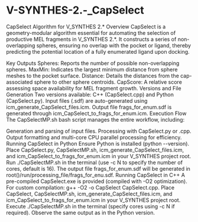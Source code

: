 # V-SYNTHES-2.-_CapSelect
CapSelect Algorithm for V_SYNTHES 2.*
Overview
CapSelect is a geometry-modular algorithm essential for automating the selection of productive MEL fragments in V_SYNTHES 2.*. It constructs a series of non-overlapping spheres, ensuring no overlap with the pocket or ligand, thereby predicting the potential location of a fully enumerated ligand upon docking.

Key Outputs
Spheres: Reports the number of possible non-overlapping spheres.
MaxMin: Indicates the largest minimum distance from sphere meshes to the pocket surface.
Distance: Details the distances from the cap-associated sphere to other sphere centroids.
CapScore: A relative score assessing space availability for MEL fragment growth.
Versions and File Generation
Two versions available: C++ (CapSelect.cpp) and Python (CapSelect.py).
Input files (.sdf) are auto-generated using icm_generate_CapSelect_files.icm.
Output file frags_for_enum.sdf is generated through icm_CapSelect_to_frags_for_enum.icm.
Execution Flow
The CapSelectMP.sh bash script manages the entire workflow, including:

Generation and parsing of input files.
Processing with CapSelect.py or .cpp.
Output formatting and multi-core CPU parallel processing for efficiency.
Running CapSelect in Python
Ensure Python is installed (python --version).
Place CapSelect.py, CapSelectMP.sh, icm_generate_CapSelect_files.icm, and icm_CapSelect_to_frags_for_enum.icm in your V_SYNTHES project root.
Run ./CapSelectMP.sh in the terminal (use -c N to specify the number of cores, default is 16).
The output file frags_for_enum.sdf will be generated in root()/run/processing_file/frags_for_enu.sdf.
Running CapSelect in C++
A pre-compiled CapSelect.exe is provided (compiled with -O2 optimization). For custom compilation: g++ -O2 -o CapSelect CapSelect.cpp.
Place CapSelect, CapSelectMP.sh, icm_generate_CapSelect_files.icm, and icm_CapSelect_to_frags_for_enum.icm in your V_SYNTHES project root.
Execute ./CapSelectMP.sh in the terminal (specify cores using -c N if required).
Observe the same output as in the Python version.
